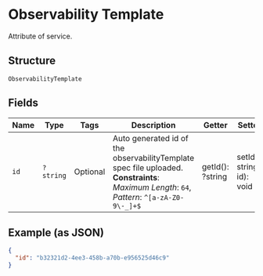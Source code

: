 
# Observability Template

Attribute of service.

## Structure

`ObservabilityTemplate`

## Fields

| Name | Type | Tags | Description | Getter | Setter |
|  --- | --- | --- | --- | --- | --- |
| `id` | `?string` | Optional | Auto generated id of the observabilityTemplate spec file uploaded.<br>**Constraints**: *Maximum Length*: `64`, *Pattern*: `^[a-zA-Z0-9\-_]+$` | getId(): ?string | setId(?string id): void |

## Example (as JSON)

```json
{
  "id": "b32321d2-4ee3-458b-a70b-e956525d46c9"
}
```


